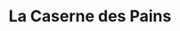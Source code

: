 ---
title: "La Caserne des Pains"
url: /sainte-foy-les-lyon/la-caserne-des-pains/
shop: Bäckerei
---